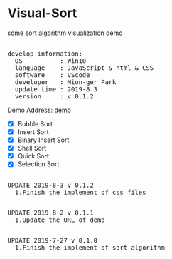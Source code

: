 # Visual-Sort
some sort algorithm visualization demo

<pre>  
develop information:  
  OS          : Win10  
  language    : JavaScript & html & CSS  
  software    : VScode  
  developer   : Mion-ger Park
  update time : 2019-8.3
  version     : v 0.1.2
</pre> 

Demo Address: [demo](https://Mionger.github.io/demo/Visual-Sort/demo.html)  
- [x] Bubble Sort
- [X] Insert Sort
- [X] Binary Insert Sort
- [X] Shell Sort
- [X] Quick Sort
- [X] Selection Sort

<pre>  
UPDATE 2019-8-3 v 0.1.2
  1.Finish the implement of css files
</pre>  

<pre>  
UPDATE 2019-8-2 v 0.1.1
  1.Update the URL of demo
</pre>  

<pre>  
UPDATE 2019-7-27 v 0.1.0
  1.Finish the implement of sort algorithm
</pre>  
